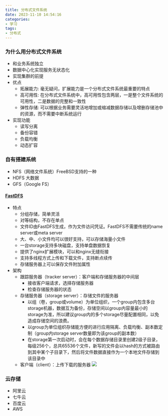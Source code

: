 ```yaml
---
title: 分布式文件系统
date: 2023-11-10 14:54:16
categories: 
- 学习
tags:
- 分布式
---
```


### 为什么用分布式文件系统

- 和业务系统独立
- 数据中心化实现服务无状态化
- 实现集群的前提
- 优点
  - 拓展能力: 毫无疑问，扩展能力是一个分布式文件系统最重要的特点
  - 高可用性: 在分布式文件系统中，高可用性包含两层，一是整个文件系统的可用性，二是数据的完整和一致性
  - 弹性存储: 可以根据业务需要灵活地增加或缩减数据存储以及增删存储池中的资源，而不需要中断系统运行
- 实现功能
  - 读写分离
  - 备份容错
  - 负载均衡
  - 动态扩容

<!-- more -->

### 自有搭建系统

- NFS（网络文件系统）FreeBSD支持的一种
- HDFS 大数据
- GFS（Google FS）

#### [FastDFS](https://github.com/happyfish100/fastdfs)
- 特点
  - 分组存储，简单灵活
  - 对等结构，不存在单点
  - 文件ID由FastDFS生成，作为文件访问凭证。FastDFS不需要传统的name server或meta server
  - 大、中、小文件均可以很好支持，可以存储海量小文件
  - 一台storage支持多块磁盘，支持单盘数据恢复
  - 提供了nginx扩展模块，可以和nginx无缝衔接
  - 支持多线程方式上传和下载文件，支持断点续传
  - 存储服务器上可以保存文件附加属性
- 架构
  - 跟踪服务器（tracker server）：客户端和存储服务器的中间层
    - 接收客户端请求，选择存储服务器
    - 检查存储服务器的状态
  - 存储服务器（storage server）：存储文件的服务器
    - 以组（卷，group或volume）为单位组织，一个group内包含多台storage机器，数据互为备份，存储空间以group内容量最小的storage为准，所以建议group内的多个storage尽量配置相同，以免造成存储空间的浪费。
    - 以group为单位组织存储能方便的进行应用隔离、负载均衡、副本数定制（group内storage server数量即为该group的副本数）
    - 在storage第一次启动时，会在每个数据存储目录里创建2级子目录，每级256个，总共65536个文件，新写的文件会以hash的方式被路由到其中某个子目录下，然后将文件数据直接作为一个本地文件存储到该目录中
  - 客户端（client）：上传下载的服务器
![](fastdfs1.png)
  
### 云存储

- 阿里云
- 七牛云
- 百度云
- AWS


